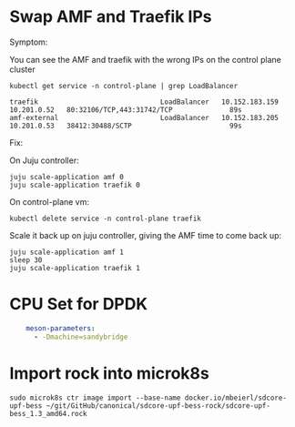 # Swap AMF and Traefik IPs

Symptom:

You can see the AMF and traefik with the wrong IPs on the control plane cluster

`kubectl get service -n control-plane | grep LoadBalancer`
```
traefik                              LoadBalancer   10.152.183.159   10.201.0.52   80:32106/TCP,443:31742/TCP              89s
amf-external                         LoadBalancer   10.152.183.205   10.201.0.53   38412:30488/SCTP                        99s
```

Fix:

On Juju controller:
```
juju scale-application amf 0
juju scale-application traefik 0
```

On control-plane vm:
```
kubectl delete service -n control-plane traefik
```

Scale it back up on juju controller, giving the AMF time to come back up:
```
juju scale-application amf 1
sleep 30
juju scale-application traefik 1
```

# CPU Set for DPDK

```yaml
    meson-parameters:
      - -Dmachine=sandybridge
```

# Import rock into microk8s

```
sudo microk8s ctr image import --base-name docker.io/mbeierl/sdcore-upf-bess ~/git/GitHub/canonical/sdcore-upf-bess-rock/sdcore-upf-bess_1.3_amd64.rock
```